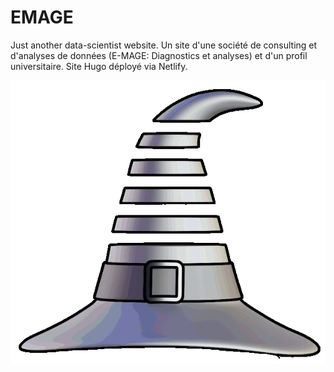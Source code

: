# EMAGE
Just another data-scientist website. Un site d'une société de consulting et d'analyses de données (E-MAGE: Diagnostics et analyses) et d'un profil universitaire. Site Hugo déployé via Netlify.

![Logo animé](https://github.com/Clement-LVD/EMAGE/blob/main/assets/media/icon.png) 
